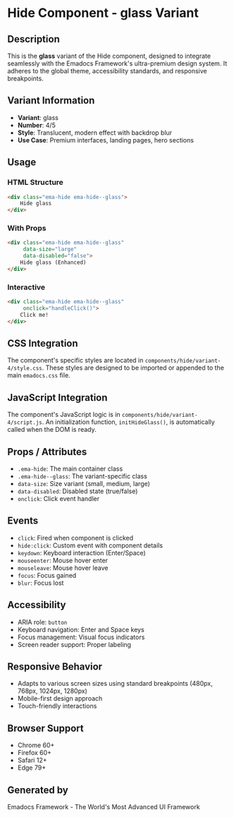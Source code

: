 # Hide Component - glass Variant

## Description
This is the **glass** variant of the Hide component, designed to integrate seamlessly with the Emadocs Framework's ultra-premium design system. It adheres to the global theme, accessibility standards, and responsive breakpoints.

## Variant Information
- **Variant**: glass
- **Number**: 4/5
- **Style**: Translucent, modern effect with backdrop blur
- **Use Case**: Premium interfaces, landing pages, hero sections

## Usage

### HTML Structure
```html
<div class="ema-hide ema-hide--glass">
    Hide glass
</div>
```

### With Props
```html
<div class="ema-hide ema-hide--glass" 
     data-size="large" 
     data-disabled="false">
    Hide glass (Enhanced)
</div>
```

### Interactive
```html
<div class="ema-hide ema-hide--glass" 
     onclick="handleClick()">
    Click me!
</div>
```

## CSS Integration
The component's specific styles are located in `components/hide/variant-4/style.css`. These styles are designed to be imported or appended to the main `emadocs.css` file.

## JavaScript Integration
The component's JavaScript logic is in `components/hide/variant-4/script.js`. An initialization function, `initHideGlass()`, is automatically called when the DOM is ready.

## Props / Attributes
- `.ema-hide`: The main container class
- `.ema-hide--glass`: The variant-specific class
- `data-size`: Size variant (small, medium, large)
- `data-disabled`: Disabled state (true/false)
- `onclick`: Click event handler

## Events
- `click`: Fired when component is clicked
- `hide:click`: Custom event with component details
- `keydown`: Keyboard interaction (Enter/Space)
- `mouseenter`: Mouse hover enter
- `mouseleave`: Mouse hover leave
- `focus`: Focus gained
- `blur`: Focus lost

## Accessibility
- ARIA role: `button`
- Keyboard navigation: Enter and Space keys
- Focus management: Visual focus indicators
- Screen reader support: Proper labeling

## Responsive Behavior
- Adapts to various screen sizes using standard breakpoints (480px, 768px, 1024px, 1280px)
- Mobile-first design approach
- Touch-friendly interactions

## Browser Support
- Chrome 60+
- Firefox 60+
- Safari 12+
- Edge 79+

## Generated by
Emadocs Framework - The World's Most Advanced UI Framework
